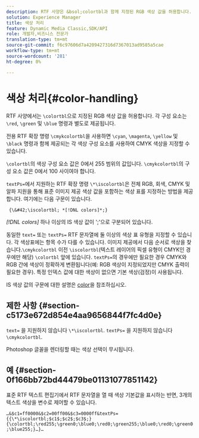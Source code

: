 ```yaml
---
description: RTF 사양은 &bsol;colortbl과 함께 지정된 RGB 색상 값을 허용합니다. 각 구성 요소는 &bsol;red, &bsol;green, &bsol;blue 명령을 사용하여 별도로 제공됩니다.
solution: Experience Manager
title: 색상 처리
feature: Dynamic Media Classic,SDK/API
role: 개발자,비즈니스 전문가
translation-type: tm+mt
source-git-commit: f6c97606d7a4209427316d7367013ad9585a5cae
workflow-type: tm+mt
source-wordcount: '281'
ht-degree: 0%

---
```



# 색상 처리{#color-handling}

RTF 사양에서는 `\colortbl`으로 지정된 RGB 색상 값을 허용합니다. 각 구성 요소는 `\red`, `\green` 및 `\blue` 명령과 별도로 제공됩니다.

전용 RTF 확장 명령 `\cmykcolortbl`을 사용하면 `\cyan`, `\magenta`, `\yellow` 및 `\black` 명령과 함께 제공되는 각 색상 구성 요소를 사용하여 CMYK 색상을 지정할 수 있습니다.

`\colortbl`의 색상 구성 요소 값은 0에서 255 범위의 값입니다. `\cmykcolortbl`의 구성 요소 값은 0에서 100 사이여야 합니다.

`textPs=`에서 지원하는 RTF 확장 명령 `\*\iscolortbl`은 전체 RGB, 회색, CMYK 및 알파 지원을 통해 표준 이미지 제공 색상 값을 포함하는 색상 표를 지정하는 방법을 제공합니다. 여기에는 다음 구문이 있습니다.

` {\&#42;\iscolortbl; *[!DNL colors]*;}`

*[!DNL colors]* 하나 이상의 IS 색상 값이 &#39;;&#39;으로 구분되어 있습니다.

동일한 `text=` 또는 `textPs=` RTF 문자열에 둘 이상의 색상 표 유형을 지정할 수 있습니다. 각 색상표에는 항목 수가 다를 수 있습니다. 이미지 제공에서 다음 순서로 색상을 찾습니다.`\cmykcolortbl` 이전 `\iscolortbl`(텍스트 레이어의 픽셀 유형이 CMYK인 경우에만 해당) `\colortbl` 앞에 있습니다. `textPs=`의 경우에만 필요한 경우 CMYK와 RGB 간에 색상이 정확하게 변환됩니다(예: RGB 색상이 지정되었지만 CMYK 출력이 필요한 경우). 특정 인덱스 값에 대한 색상이 없으면 기본 색상(검정)이 사용됩니다.

IS 색상 값의 구문에 대한 설명은 [color](/help/aem-is-ir-api/is-api/http-ref/image-serving-api-ref/c-http-protocol-reference/c-data-types/r-is-http-color.md)을 참조하십시오.

## 제한 사항 {#section-c5173e672d854e4aa9656844f7fc4d0e}

`text=` 을 지원하지 않습니다 `\*\iscolortbl`. `textPs=` 을 지원하지 않습니다 `\cmykcolortbl`.

Photoshop 글꼴을 렌더링할 때는 색상 선택이 무시됩니다.

## 예 {#section-0f166bb72bd44479be01131077851142}

표준 RTF 텍스트 편집기에서 RTF 문자열을 열 때 색상 기본값을 표시하는 반면, 3개의 텍스트 색상을 변수로 제어할 수 있습니다.

`…&$c1=ff0000&$c2=00ff00&$c3=0000ff&textPs={{\*\iscolortbl;$c1$;$c2$;$c3$;}{\colortbl;\red255;\green0;\blue0;\red0;\green255;\blue0;\red0;\green0;\blue255;}…}…`
